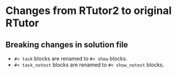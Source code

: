 # Changes from RTutor2 to original RTutor

## Breaking changes in solution file

- `#< task` blocks are renamed to `#< show` blocks.
- `#< task_notest` blocks are renamed to `#< show_notest` blocks.


